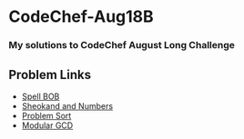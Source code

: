 # CodeChef-Aug18B

### My solutions to CodeChef August Long Challenge

## Problem Links

* [Spell BOB][1]
* [Sheokand and Numbers][2]
* [Problem Sort][3]
* [Modular GCD][4]

[1]:https://www.codechef.com/AUG18B/problems/SPELLBOB
[2]:https://www.codechef.com/AUG18B/problems/SHKNUM
[3]:https://www.codechef.com/AUG18B/problems/PROBLEMS
[4]:https://www.codechef.com/AUG18B/problems/GCDMOD
